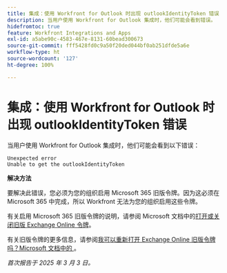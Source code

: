 ```yaml
---
title: 集成：使用 Workfront for Outlook 时出现 outlookIdentityToken 错误
description: 当用户使用 Workfront for Outlook 集成时，他们可能会看到错误。
hidefromtoc: true
feature: Workfront Integrations and Apps
exl-id: a5abe90c-4583-467e-8131-60bead300673
source-git-commit: fff5428fd0c9a50f20ded044bf0ab251dfde5a6e
workflow-type: ht
source-wordcount: '127'
ht-degree: 100%

---
```


# 集成：使用 Workfront for Outlook 时出现 outlookIdentityToken 错误

当用户使用 Workfront for Outlook 集成时，他们可能会看到以下错误：

```
Unexpected error
Unable to get the outlookIdentityToken
```

**解决方法**


要解决此错误，您必须为您的组织启用 Microsoft 365 旧版令牌。因为这必须在 Microsoft 365 中完成，所以 Workfront 无法为您的组织启用这些令牌。

有关启用 Microsoft 365 旧版令牌的说明，请参阅 Microsoft 文档中的[打开或关闭旧版 Exchange Online 令牌](https://learn.microsoft.com/en-us/office/dev/add-ins/outlook/turn-exchange-tokens-on-off)。

有关旧版令牌的更多信息，请参阅[我可以重新打开 Exchange Online 旧版令牌吗？Microsoft 文档中的 ](https://learn.microsoft.com/en-us/office/dev/add-ins/outlook/faq-nested-app-auth-outlook-legacy-tokens#can-i-turn-exchange-online-legacy-tokens-back-on)。


_首次报告于 2025 年 3 月 3 日。_

